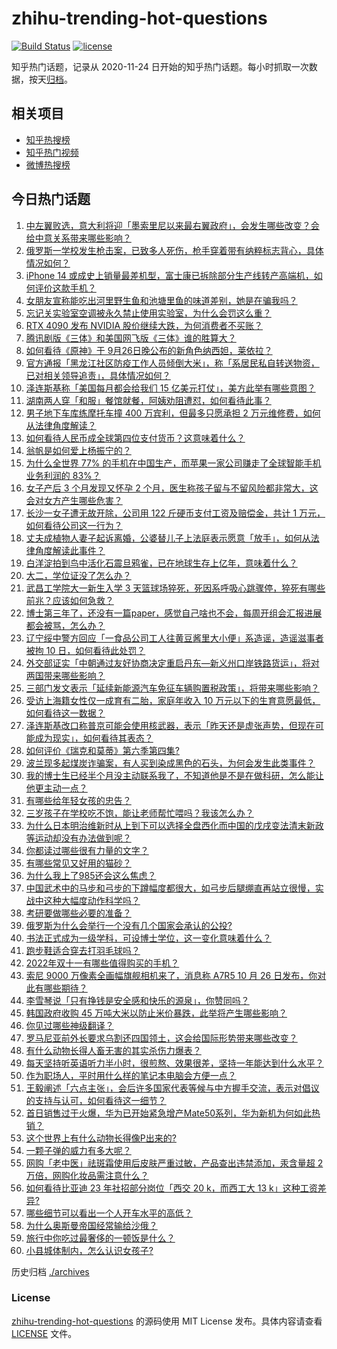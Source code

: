 # zhihu-trending-hot-questions

[![Build Status](https://github.com/justjavac/zhihu-trending-hot-questions/workflows/ci/badge.svg?branch=master)](https://github.com/justjavac/zhihu-trending-hot-questions/actions)
[![license](https://img.shields.io/github/license/justjavac/zhihu-trending-hot-questions)](https://github.com/justjavac/zhihu-trending-hot-questions/blob/master/LICENSE)

知乎热门话题，记录从 2020-11-24 日开始的知乎热门话题。每小时抓取一次数据，按天[归档](./archives)。

## 相关项目

- [知乎热搜榜](https://github.com/justjavac/zhihu-trending-top-search)
- [知乎热门视频](https://github.com/justjavac/zhihu-trending-hot-video)
- [微博热搜榜](https://github.com/justjavac/weibo-trending-hot-search)

## 今日热门话题

<!-- BEGIN -->
<!-- 最后更新时间 Tue Sep 27 2022 05:27:23 GMT+0800 (China Standard Time) -->

1. [中左翼败选，意大利将迎「墨索里尼以来最右翼政府」，会发生哪些改变？会给中意关系带来哪些影响？](https://www.zhihu.com/question/555591871)
1. [俄罗斯一学校发生枪击案，已致多人死伤，枪手穿着带有纳粹标志背心，具体情况如何？](https://www.zhihu.com/question/555691967)
1. [iPhone 14 或成史上销量最差机型，富士康已拆除部分生产线转产高端机，如何评价这款手机？](https://www.zhihu.com/question/555620369)
1. [女朋友宣称能吃出河里野生鱼和池塘里鱼的味道差别，她是在骗我吗？](https://www.zhihu.com/question/549961837)
1. [忘记关实验室空调被永久禁止使用实验室，为什么会罚这么重？](https://www.zhihu.com/question/555440767)
1. [RTX 4090 发布 NVIDIA 股价继续大跌，为何消费者不买账？](https://www.zhihu.com/question/555269620)
1. [腾讯剧版《三体》和美国网飞版《三体》谁的胜算大？](https://www.zhihu.com/question/501236241)
1. [如何看待《原神》于 9月26日晚公布的新角色纳西妲，莱依拉？](https://www.zhihu.com/question/555727677)
1. [官方通报「黑龙江社区防疫工作人员倾倒大米」，称「系居民私自转送物资，已对相关领导追责」，具体情况如何？](https://www.zhihu.com/question/555699459)
1. [泽连斯基称「美国每月都会给我们 15 亿美元打仗」，美方此举有哪些意图？](https://www.zhihu.com/question/555716255)
1. [湖南两人穿「和服」餐馆就餐，阿姨劝阻遭怼，如何看待此事？](https://www.zhihu.com/question/555642777)
1. [男子地下车库练摩托车撞 400 万宾利，但最多只愿承担 2 万元维修费，如何从法律角度解读？](https://www.zhihu.com/question/555595026)
1. [如何看待人民币成全球第四位支付货币？这意味着什么？](https://www.zhihu.com/question/555587923)
1. [翁帆是如何爱上杨振宁的？](https://www.zhihu.com/question/20323951)
1. [为什么全世界 77% 的手机在中国生产，而苹果一家公司赚走了全球智能手机业务利润的 83%？](https://www.zhihu.com/question/555043720)
1. [女子产后 3 个月发现又怀孕 2 个月，医生称孩子留与不留风险都非常大，这会对女方产生哪些危害？](https://www.zhihu.com/question/555700157)
1. [长沙一女子遭无故开除，公司用 122 斤硬币支付工资及赔偿金，共计 1 万元，如何看待公司这一行为？](https://www.zhihu.com/question/555618346)
1. [丈夫成植物人妻子起诉离婚，公婆替儿子上法庭表示愿意「放手」，如何从法律角度解读此事件？](https://www.zhihu.com/question/554858979)
1. [白洋淀拍到鸟中活化石震旦鸦雀，已在地球生存上亿年，意味着什么？](https://www.zhihu.com/question/555265726)
1. [大二，学位证没了怎么办？](https://www.zhihu.com/question/542357308)
1. [武昌工学院大一新生入学 3 天篮球场猝死，死因系呼吸心跳骤停，猝死有哪些前兆？应该如何急救？](https://www.zhihu.com/question/555620614)
1. [博士第三年了，还没有一篇paper，感觉自己啥也不会，每周开组会汇报进展都会被骂，怎么办？](https://www.zhihu.com/question/551892414)
1. [辽宁绥中警方回应「一食品公司工人往黄豆酱里大小便」系造谣，造谣滋事者被拘 10 日，如何看待此处罚？](https://www.zhihu.com/question/555712776)
1. [外交部证实「中朝通过友好协商决定重启丹东—新义州口岸铁路货运」，将对两国带来哪些影响？](https://www.zhihu.com/question/555692544)
1. [三部门发文表示「延续新能源汽车免征车辆购置税政策」，将带来哪些影响？](https://www.zhihu.com/question/555653924)
1. [受访上海籍女性仅一成育有二胎，家庭年收入 10 万元以下的生育意愿最低，如何看待这一数据？](https://www.zhihu.com/question/555625977)
1. [泽连斯基改口称普京可能会使用核武器，表示「昨天还是虚张声势，但现在可能成为现实」，如何看待其表态？](https://www.zhihu.com/question/555743061)
1. [如何评价《瑞克和莫蒂》第六季第四集?](https://www.zhihu.com/question/555554459)
1. [波兰现多起煤炭诈骗案，有人买到染成黑色的石头，为何会发生此类事件？](https://www.zhihu.com/question/555702554)
1. [我的博士生已经半个月没主动联系我了，不知道他是不是在做科研，怎么能让他更主动一点？](https://www.zhihu.com/question/549989731)
1. [有哪些给年轻女孩的忠告？](https://www.zhihu.com/question/298768074)
1. [三岁孩子在学校吃不饱，能让老师帮忙喂吗？我该怎么办？](https://www.zhihu.com/question/552407837)
1. [为什么日本明治维新时从上到下可以选择全盘西化而中国的戊戌变法清末新政等运动却没有办法做到呢？](https://www.zhihu.com/question/555482605)
1. [你都读过哪些很有力量的文字？](https://www.zhihu.com/question/549563682)
1. [有哪些常见又好用的猫砂？](https://www.zhihu.com/question/373466861)
1. [为什么我上了985还会这么焦虑？](https://www.zhihu.com/question/360735437)
1. [中国武术中的马步和弓步的下蹲幅度都很大，如弓步后腿绷直再站立很慢，实战中这种大幅度动作科学吗？](https://www.zhihu.com/question/551257970)
1. [考研要做哪些必要的准备？](https://www.zhihu.com/question/548922441)
1. [俄罗斯为什么会举行一个没有几个国家会承认的公投?](https://www.zhihu.com/question/554768723)
1. [书法正式成为一级学科，可设博士学位，这一变化意味着什么？](https://www.zhihu.com/question/555642180)
1. [跑步鞋适合穿去打羽毛球吗？](https://www.zhihu.com/question/554163598)
1. [2022年双十一有哪些值得购买的手机？](https://www.zhihu.com/question/547298773)
1. [索尼 9000 万像素全画幅旗舰相机来了，消息称 A7R5 10 月 26 日发布，你对此有哪些期待？](https://www.zhihu.com/question/555267076)
1. [李雪琴说「只有挣钱是安全感和快乐的源泉」，你赞同吗？](https://www.zhihu.com/question/555646084)
1. [韩国政府收购 45 万吨大米以防止米价暴跌，此举将产生哪些影响？](https://www.zhihu.com/question/555596127)
1. [你见过哪些神级翻译？](https://www.zhihu.com/question/541462082)
1. [罗马尼亚前外长要求乌割还四国领土，这会给国际形势带来哪些改变？](https://www.zhihu.com/question/554238092)
1. [有什么动物长得人畜无害的其实杀伤力爆表？](https://www.zhihu.com/question/310860753)
1. [每天坚持听英语听力半小时，很煎熬、效果很差，坚持一年能达到什么水平？](https://www.zhihu.com/question/47916443)
1. [作为职场人，平时用什么样的笔记本电脑会方便一点？](https://www.zhihu.com/question/555371927)
1. [王毅阐述「六点主张」，会后许多国家代表等候与中方握手交流，表示对倡议的支持与认可，如何看待这一细节？](https://www.zhihu.com/question/555603004)
1. [首日销售过于火爆，华为已开始紧急增产Mate50系列，华为新机为何如此热销？](https://www.zhihu.com/question/554891602)
1. [这个世界上有什么动物长得像P出来的?](https://www.zhihu.com/question/542741435)
1. [一颗子弹的威力有多大呢？](https://www.zhihu.com/question/265959275)
1. [网购「老中医」祛斑霜使用后皮肤严重过敏，产品查出违禁添加，汞含量超 2 万倍，网购化妆品需注意什么？](https://www.zhihu.com/question/555582720)
1. [如何看待比亚迪 23 年社招部分岗位「西交 20 k，而西工大 13 k」这种工资差异?](https://www.zhihu.com/question/555326356)
1. [哪些细节可以看出一个人开车水平的高低？](https://www.zhihu.com/question/553978077)
1. [为什么奥斯曼帝国经常输给沙俄？](https://www.zhihu.com/question/457734014)
1. [旅行中你吃过最奢侈的一顿饭是什么？](https://www.zhihu.com/question/546475903)
1. [小县城体制内，怎么认识女孩子?](https://www.zhihu.com/question/551855077)

<!-- END -->

历史归档 [./archives](./archives)

### License

[zhihu-trending-hot-questions](https://github.com/justjavac/zhihu-trending-hot-questions)
的源码使用 MIT License 发布。具体内容请查看 [LICENSE](./LICENSE) 文件。
